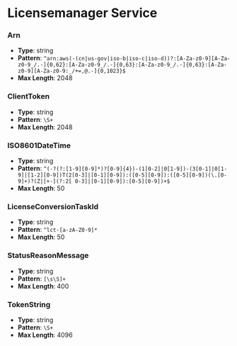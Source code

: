 # Licensemanager Service

### Arn
- **Type**: string
- **Pattern**: `^arn:aws(-(cn|us-gov|iso-b|iso-c|iso-d))?:[A-Za-z0-9][A-Za-z0-9_/.-]{0,62}:[A-Za-z0-9_/.-]{0,63}:[A-Za-z0-9_/.-]{0,63}:[A-Za-z0-9][A-Za-z0-9:_/+=,@.-]{0,1023}$`
- **Max Length**: 2048

### ClientToken
- **Type**: string
- **Pattern**: `\S+`
- **Max Length**: 2048

### ISO8601DateTime
- **Type**: string
- **Pattern**: `^(-?(?:[1-9][0-9]*)?[0-9]{4})-(1[0-2]|0[1-9])-(3[0-1]|0[1-9]|[1-2][0-9])T(2[0-3]|[0-1][0-9]):([0-5][0-9]):([0-5][0-9])(\.[0-9]+)?(Z|[+-](?:2[ 0-3]|[0-1][0-9]):[0-5][0-9])+$`
- **Max Length**: 50

### LicenseConversionTaskId
- **Type**: string
- **Pattern**: `^lct-[a-zA-Z0-9]*`
- **Max Length**: 50

### StatusReasonMessage
- **Type**: string
- **Pattern**: `[\s\S]+`
- **Max Length**: 400

### TokenString
- **Type**: string
- **Pattern**: `\S+`
- **Max Length**: 4096

